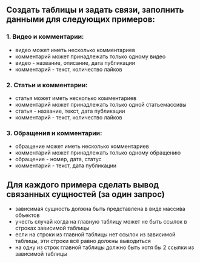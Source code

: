 ## Создать таблицы и задать связи, заполнить данными для следующих примеров:

### 1. Видео и комментарии:
- видео может иметь несколько комментариев
- комментарий может принадлежать только одному видео
- видео - название, описание, дата публикации
- комментарий - текст, количество лайков

### 2. Статьи и комментарии:
 - статья может иметь несколько комментариев
 - комментарий может принадлежать только одной статьемассивы
 - статья - название, текст, дата публикации
 - комментарий - текст, количество лайков

### 3. Обращения и комментарии:
- обращение может иметь несколько комментариев
- комментарий может принадлежать только одному обращению
- обращение - номер, дата, статус
- комментарий - текст, дата публикации

## Для каждого примера сделать вывод связанных сущностей (за один запрос)
- зависимая сущность должна быть представлена в виде массива объектов
- учесть случай когда на главную таблицу может не быть ссылок в строках зависимой таблицы
- если на строки из главной таблицы нет ссылок из зависимой таблицы, эти строки всё равно должны выводиться
- на одну из строк главной таблицы должно быть хотя бы 2 ссылки из зависимой таблицы
